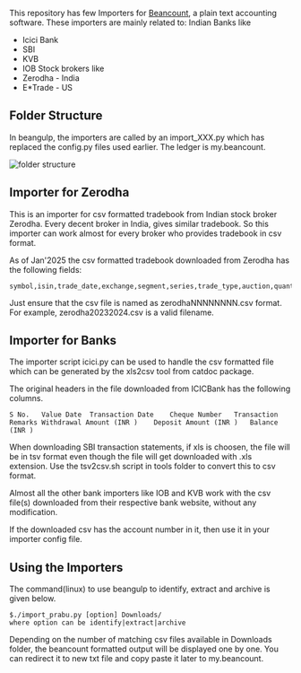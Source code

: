 This repository has few Importers for [Beancount](https://github.com/beancount/beancount), a plain text accounting software.
These importers are mainly related to:
Indian Banks like
* Icici Bank
* SBI
* KVB
* IOB
Stock brokers like
* Zerodha - India
* E*Trade - US

## Folder Structure

In beangulp, the importers are called by an import_XXX.py which has
replaced the config.py files used earlier. The ledger is my.beancount.

![folder
structure](https://github.com/prabusw/beancount-importer-zerodha/blob/master/folderstructure.png)


## Importer for Zerodha

This is an importer for csv formatted tradebook from Indian stock
broker Zerodha. Every decent broker in India, gives similar tradebook.
So this importer can work almost for every broker who provides
tradebook in csv format.

As of Jan'2025 the csv formatted tradebook downloaded from Zerodha has
the following fields:

```
symbol,isin,trade_date,exchange,segment,series,trade_type,auction,quantity,price,trade_id,order_id,order_execution_time
```
Just ensure that the csv file is named as zerodhaNNNNNNNN.csv
format. For example, zerodha20232024.csv is a valid filename.


## Importer for Banks

The importer script icici.py can be used to handle the csv formatted
file which can be generated by the xls2csv tool from catdoc package.

The original headers in the file downloaded from ICICBank has the
following columns.

```
S No.	Value Date	Transaction Date	Cheque Number	Transaction Remarks	Withdrawal Amount (INR )	Deposit Amount (INR )	Balance (INR )
```

When downloading SBI transaction statements, if xls is choosen, the
file will be in tsv format even though the file will get downloaded
with .xls extension. Use the tsv2csv.sh script in tools folder to
convert this to csv format.

Almost all the other bank importers like IOB and KVB work with the csv
file(s) downloaded from their respective bank website, without any
modification.

If the downloaded csv has the account number in it, then use it in
your importer config file.

## Using the Importers

The command(linux) to use beangulp to identify, extract and archive is
given below.

```
$./import_prabu.py [option] Downloads/
where option can be identify|extract|archive
```
Depending on the number of matching csv files available in Downloads
folder, the beancount formatted output will be displayed one by
one. You can redirect it to new txt file and copy paste it later to
my.beancount.
